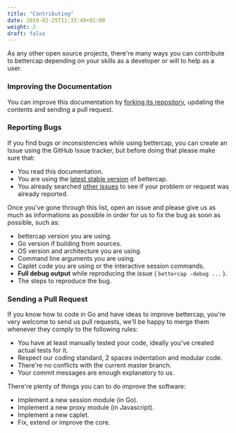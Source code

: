 ```yaml
---
title: "Contributing"
date: 2019-02-25T11:33:49+01:00
weight: 2
draft: false
---
```


As any other open source projects, there're many ways you can contribute to bettercap depending on your skills as a developer or will to help as a user.

### Improving the Documentation

You can improve this documentation by [forking its repository](https://github.com/bettercap/website), updating the contents and sending a pull request.

### Reporting Bugs

If you find bugs or inconsistencies while using bettercap, you can create an Issue using the GitHub Issue tracker, but before doing that please make sure that:

* You read this documentation.
* You are using the [latest stable version](https://github.com/bettercap/bettercap/releases) of bettercap.
* You already searched [other issues](https://github.com/bettercap/bettercap/issues) to see if your problem or request was already reported.

Once you've gone through this list, open an issue and please give us as much as informations as possible in order for us to fix the bug as soon as possible, such as:

* bettercap version you are using.
* Go version if building from sources.
* OS version and architecture you are using.
* Command line arguments you are using.
* Caplet code you are using or the interactive session commands.
* **Full debug output** while reproducing the issue ( `bettercap -debug ...` ).
* The steps to reproduce the bug.

### Sending a Pull Request

If you know how to code in Go and have ideas to improve bettercap, you're very welcome to send us pull requests, we'll be happy to merge them whenever they comply to the following rules:

* You have at least manually tested your code, ideally you've created actual tests for it.
* Respect our coding standard, 2 spaces indentation and modular code.
* There're no conflicts with the current master branch.
* Your commit messages are enough explanatory to us.

There're plenty of things you can to do improve the software:

* Implement a new session module (in Go).
* Implement a new proxy module (in Javascript).
* Implement a new caplet.
* Fix, extend or improve the core.
